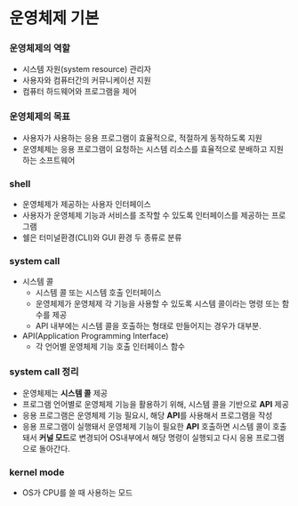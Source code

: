 # 운영체제 기본

### 운영체제의 역할
- 시스템 자원(system resource) 관리자
- 사용자와 컴퓨터간의 커뮤니케이션 지원
- 컴퓨터 하드웨어와 프로그램을 제어

### 운영체제의 목표
- 사용자가 사용하는 응용 프로그램이 효율적으로, 적절하게 동작하도록 지원
- 운영체제는 응용 프로그램이 요청하는 시스템 리소스를 효율적으로 분배하고 지원하는 소프트웨어


### shell
- 운영체제가 제공하는 사용자 인터페이스
- 사용자가 운영체제 기능과 서비스를 조작할 수 있도록 인터페이스를 제공하는 프로그램
- 쉘은 터미널환경(CLI)와 GUI 환경 두 종류로 분류


### system call
- 시스템 콜
  - 시스템 콜 또는 시스템 호출 인터페이스
  - 운영체제가 운영체제 각 기능을 사용할 수 있도록 시스템 콜이라는 명령 또는 함수를 제공
  - API 내부에는 시스템 콜을 호출하는 형태로 만들어지는 경우가 대부분.
- API(Application Programming Interface)
  - 각 언어별 운영체제 기능 호출 인터페이스 함수

### system call 정리
- 운영체제는 **시스템 콜** 제공
- 프로그램 언어별로 운영체제 기능을 활용하기 위해, 시스템 콜을 기반으로 **API** 제공
- 응용 프로그램은 운영체제 기능 필요시, 해당 **API**를 사용해서 프로그램을 작성
- 응용 프로그램이 실행돼서 운영체제 기능이 필요한 **API** 호출하면 시스템 콜이 호출돼서 **커널 모드**로 변경되어 OS내부에서 해당 명령이 실행되고 다시 응용 프로그램으로 돌아간다.


### kernel mode
- OS가 CPU를 쓸 때 사용하는 모드